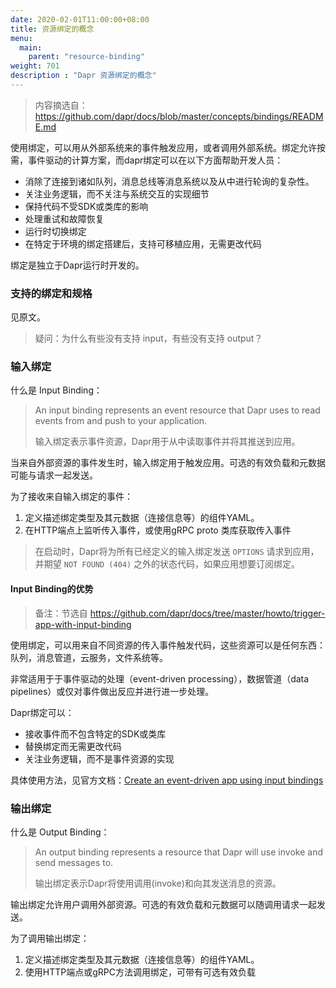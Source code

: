 ```yaml
---
date: 2020-02-01T11:00:00+08:00
title: 资源绑定的概念
menu:
  main:
    parent: "resource-binding"
weight: 701
description : "Dapr 资源绑定的概念"
---
```


> 内容摘选自：https://github.com/dapr/docs/blob/master/concepts/bindings/README.md

使用绑定，可以用从外部系统来的事件触发应用，或者调用外部系统。绑定允许按需，事件驱动的计算方案，而dapr绑定可以在以下方面帮助开发人员：

- 消除了连接到诸如队列，消息总线等消息系统以及从中进行轮询的复杂性。
- 关注业务逻辑，而不关注与系统交互的实现细节
- 保持代码不受SDK或类库的影响
- 处理重试和故障恢复
- 运行时切换绑定
- 在特定于环境的绑定搭建后，支持可移植应用，无需更改代码

绑定是独立于Dapr运行时开发的。

### 支持的绑定和规格

见原文。

> 疑问：为什么有些没有支持 input，有些没有支持 output？

### 输入绑定

什么是 Input Binding：

> An input binding represents an event resource that Dapr uses to read events from and push to your application.
>
> 输入绑定表示事件资源，Dapr用于从中读取事件并将其推送到应用。

当来自外部资源的事件发生时，输入绑定用于触发应用。可选的有效负载和元数据可能与请求一起发送。

为了接收来自输入绑定的事件：

1. 定义描述绑定类型及其元数据（连接信息等）的组件YAML。
2. 在HTTP端点上监听传入事件，或使用gRPC proto 类库获取传入事件

> 在启动时，Dapr将为所有已经定义的输入绑定发送 `OPTIONS` 请求到应用，并期望 `NOT FOUND (404)` 之外的状态代码，如果应用想要订阅绑定。

#### Input Binding的优势

> 备注：节选自 https://github.com/dapr/docs/tree/master/howto/trigger-app-with-input-binding

使用绑定，可以用来自不同资源的传入事件触发代码，这些资源可以是任何东西：队列，消息管道，云服务，文件系统等。

非常适用于于事件驱动的处理（event-driven processing），数据管道（data pipelines）或仅对事件做出反应并进行进一步处理。

Dapr绑定可以：

- 接收事件而不包含特定的SDK或类库
- 替换绑定而无需更改代码
- 关注业务逻辑，而不是事件资源的实现

具体使用方法，见官方文档：[Create an event-driven app using input bindings](https://github.com/dapr/docs/tree/master/howto/trigger-app-with-input-binding)

### 输出绑定

什么是 Output Binding：

> An output binding represents a resource that Dapr will use invoke and send messages to.
>
> 输出绑定表示Dapr将使用调用(invoke)和向其发送消息的资源。

输出绑定允许用户调用外部资源。可选的有效负载和元数据可以随调用请求一起发送。

为了调用输出绑定：

1. 定义描述绑定类型及其元数据（连接信息等）的组件YAML。
2. 使用HTTP端点或gRPC方法调用绑定，可带有可选有效负载

